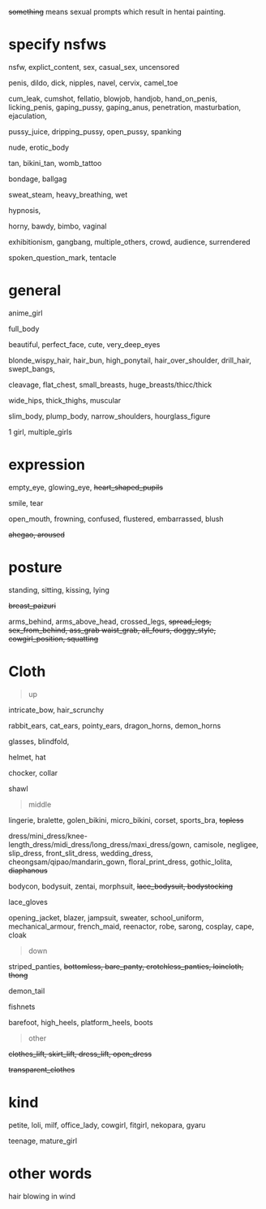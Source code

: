 
~~something~~ means sexual prompts which result in hentai painting.


# specify nsfws

nsfw, explict_content, sex, casual_sex, uncensored

penis, dildo, dick, nipples, navel, cervix, camel_toe

cum_leak, cumshot, fellatio, blowjob, handjob, hand_on_penis, licking_penis, gaping_pussy, gaping_anus, penetration, masturbation, ejaculation, 

pussy_juice, dripping_pussy, open_pussy, spanking

nude, erotic_body

tan, bikini_tan, womb_tattoo

bondage, ballgag

sweat_steam, heavy_breathing, wet

hypnosis,

horny, bawdy, bimbo, vaginal

exhibitionism, gangbang, multiple_others, crowd, audience, surrendered

spoken_question_mark, tentacle
# general

anime_girl

full_body

beautiful, perfect_face, cute, very_deep_eyes

blonde_wispy_hair, hair_bun, high_ponytail, hair_over_shoulder, drill_hair, swept_bangs, 

cleavage, flat_chest, small_breasts, huge_breasts/thicc/thick

wide_hips, thick_thighs, muscular 

slim_body, plump_body, narrow_shoulders, hourglass_figure


1 girl, multiple_girls


# expression

empty_eye, glowing_eye, ~~heart_shaped_pupils~~

smile, tear

open_mouth, frowning, confused, flustered, embarrassed, blush

~~ahegao, aroused~~

# posture

standing, sitting, kissing, lying

~~breast_paizuri~~

arms_behind, arms_above_head, crossed_legs, ~~spread_legs, sex_from_behind, ass_grab waist_grab, all_fours, doggy_style, cowgirl_position, squatting~~


# Cloth

> up


intricate_bow, hair_scrunchy

rabbit_ears, cat_ears, pointy_ears, dragon_horns, demon_horns

glasses, blindfold, 

helmet, hat

chocker, collar

shawl

> middle

lingerie, bralette, golen_bikini, micro_bikini, corset, sports_bra, ~~topless~~

dress/mini_dress/knee-length_dress/midi_dress/long_dress/maxi_dress/gown, camisole, negligee, slip_dress, front_slit_dress, wedding_dress, cheongsam/qipao/mandarin_gown, floral_print_dress, gothic_lolita, ~~diaphanous~~

bodycon, bodysuit, zentai, morphsuit, ~~lace_bodysuit, bodystocking~~

lace_gloves

opening_jacket, blazer, jampsuit, sweater, school_uniform, mechanical_armour, french_maid, reenactor, robe, sarong, cosplay, cape, cloak

> down

striped_panties, ~~bottomless, bare_panty, crotchless_panties, loincloth, thong~~

demon_tail

fishnets

barefoot, high_heels, platform_heels, boots

> other

~~clothes_lift, skirt_lift, dress_lift, open_dress~~

~~transparent_clothes~~
# kind

petite, loli, milf, office_lady, cowgirl, fitgirl, nekopara, gyaru

teenage, mature_girl

# other words

hair blowing in wind